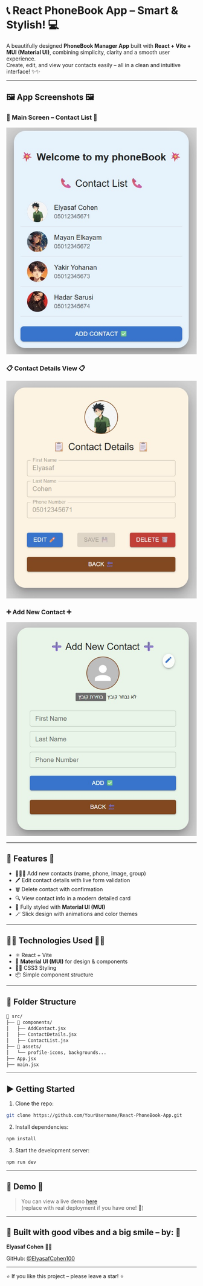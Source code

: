 # 📞 React PhoneBook App – Smart & Stylish! 💻

A beautifully designed **PhoneBook Manager App** built with **React + Vite + MUI (Material UI)**, combining simplicity, clarity and a smooth user experience.  
Create, edit, and view your contacts easily – all in a clean and intuitive interface! ✨✨

---

## 🖼️ App Screenshots 🖼️

### 🌟 Main Screen – Contact List 🌟
![Main Screen](main_screen.jpg)

### 📋 Contact Details View 📋
![Contact Details](show_contact.jpg)

### ➕ Add New Contact ➕
![Add Contact](add_new_contact.jpg)

---

## 🎯 Features 🎯

- 👨‍👩‍👧 Add new contacts (name, phone, image, group)
- 🖊️ Edit contact details with live form validation
- 🗑️ Delete contact with confirmation
- 🔍 View contact info in a modern detailed card
- 🎨 Fully styled with **Material UI (MUI)**
- 🪄 Slick design with animations and color themes

---

## 🧑‍💻 Technologies Used 🧑‍💻

- ⚛️ React + Vite  
- 💠 **Material UI (MUI)** for design & components  
- 👨‍🎨 CSS3 Styling  
- 📦 Simple component structure  

---

## 📁 Folder Structure

```
📁 src/
├── 📂 components/
│   ├── AddContact.jsx
│   ├── ContactDetails.jsx
│   ├── ContactList.jsx
├── 📂 assets/
│   └── profile-icons, backgrounds...
├── App.jsx
├── main.jsx
```

---

## ▶️ Getting Started

1. Clone the repo:
```bash
git clone https://github.com/YourUsername/React-PhoneBook-App.git
```

2. Install dependencies:
```bash
npm install
```

3. Start the development server:
```bash
npm run dev
```

---

## 🚀 Demo 🚀

> You can view a live demo [here](https://your-deployment-url.com)  
> (replace with real deployment if you have one! 🥳)

---

## 🎉 Built with good vibes and a big smile – by: 🎉

**Elyasaf Cohen** 👊😎
 
GitHub: [@ElyasafCohen100](https://github.com/ElyasafCohen100)

---

⭐ If you like this project – please leave a star! ⭐
